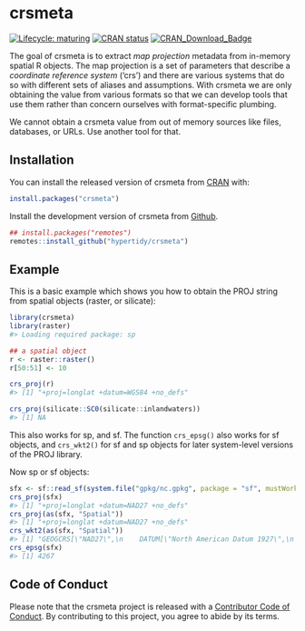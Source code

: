 
<!-- README.md is generated from README.Rmd. Please edit that file -->

# crsmeta

<!-- badges: start -->

[![Lifecycle:
maturing](https://img.shields.io/badge/lifecycle-maturing-blue.svg)](https://www.tidyverse.org/lifecycle/#maturing)
[![CRAN
status](https://www.r-pkg.org/badges/version/crsmeta)](https://CRAN.R-project.org/package=crsmeta)
[![CRAN\_Download\_Badge](http://cranlogs.r-pkg.org/badges/crsmeta)](https://cran.r-project.org/package=crsmeta)
<!-- badges: end -->

The goal of crsmeta is to extract *map projection* metadata from
in-memory spatial R objects. The map projection is a set of parameters
that describe a *coordinate reference system* (‘crs’) and there are
various systems that do so with different sets of aliases and
assumptions. With crsmeta we are only obtaining the value from various
formats so that we can develop tools that use them rather than concern
ourselves with format-specific plumbing.

We cannot obtain a crsmeta value from out of memory sources like files,
databases, or URLs. Use another tool for that.

## Installation

You can install the released version of crsmeta from
[CRAN](https://CRAN.R-project.org) with:

``` r
install.packages("crsmeta")
```

Install the development version of crsmeta from
[Github](https://github.com/hypertidy/crsmeta).

``` r
## install.packages("remotes")
remotes::install_github("hypertidy/crsmeta")
```

## Example

This is a basic example which shows you how to obtain the PROJ string
from spatial objects (raster, or silicate):

``` r
library(crsmeta)
library(raster)
#> Loading required package: sp

## a spatial object
r <- raster::raster()
r[50:51] <- 10

crs_proj(r)
#> [1] "+proj=longlat +datum=WGS84 +no_defs"

crs_proj(silicate::SC0(silicate::inlandwaters))
#> [1] NA
```

This also works for sp, and sf. The function `crs_epsg()` also works for
sf objects, and `crs_wkt2()` for sf and sp objects for later
system-level versions of the PROJ library.

Now sp or sf
objects:

``` r
sfx <- sf::read_sf(system.file("gpkg/nc.gpkg", package = "sf", mustWork = TRUE))
crs_proj(sfx)
#> [1] "+proj=longlat +datum=NAD27 +no_defs"
crs_proj(as(sfx, "Spatial"))
#> [1] "+proj=longlat +datum=NAD27 +no_defs"
crs_wkt2(as(sfx, "Spatial"))
#> [1] "GEOGCRS[\"NAD27\",\n    DATUM[\"North American Datum 1927\",\n        ELLIPSOID[\"Clarke 1866\",6378206.4,294.978698213898,\n            LENGTHUNIT[\"metre\",1]]],\n    PRIMEM[\"Greenwich\",0,\n        ANGLEUNIT[\"degree\",0.0174532925199433]],\n    CS[ellipsoidal,2],\n        AXIS[\"geodetic latitude (Lat)\",north,\n            ORDER[1],\n            ANGLEUNIT[\"degree\",0.0174532925199433]],\n        AXIS[\"geodetic longitude (Lon)\",east,\n            ORDER[2],\n            ANGLEUNIT[\"degree\",0.0174532925199433]],\n    USAGE[\n        SCOPE[\"unknown\"],\n        AREA[\"North America - NAD27\"],\n        BBOX[7.15,167.65,83.17,-47.74]],\n    ID[\"EPSG\",4267]]"
crs_epsg(sfx)
#> [1] 4267
```

## Code of Conduct

Please note that the crsmeta project is released with a [Contributor
Code of
Conduct](https://contributor-covenant.org/version/1/0/0/CODE_OF_CONDUCT.html).
By contributing to this project, you agree to abide by its terms.
